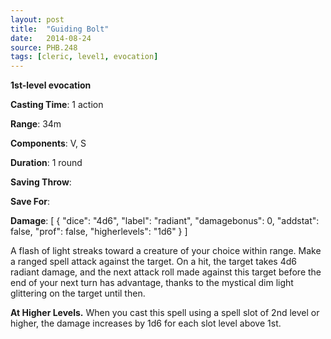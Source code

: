 ```yaml
---
layout: post
title:  "Guiding Bolt"
date:   2014-08-24
source: PHB.248
tags: [cleric, level1, evocation]
---
```


**1st-level evocation**

**Casting Time**: 1 action

**Range**: 34m

**Components**: V, S

**Duration**: 1 round

**Saving Throw**:

**Save For**:

**Damage**: [ { "dice": "4d6", "label": "radiant", "damagebonus": 0, "addstat": false, "prof": false, "higherlevels": "1d6" } ]

A flash of light streaks toward a creature of your choice within range. Make a ranged spell attack against the target. On a hit, the target takes 4d6 radiant damage, and the next attack roll made against this target before the end of your next turn has advantage, thanks to the mystical dim light glittering on the target until then.

**At Higher Levels.** When you cast this spell using a spell slot of 2nd level or higher, the damage increases by 1d6 for each slot level above 1st.